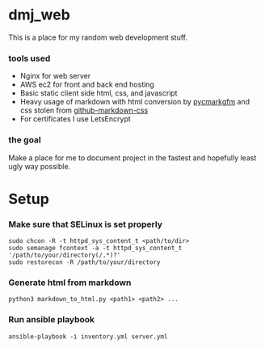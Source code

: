 # dmj_web 
This is a place for my random web development stuff.

### tools used
* Nginx for web server
* AWS ec2 for front and back end hosting
* Basic static client side html, css, and javascript
* Heavy usage of markdown with html conversion by [pycmarkgfm](https://github.com/Zopieux/pycmarkgfm) and css stolen from [github-markdown-css](https://github.com/sindresorhus/github-markdown-css?tab=readme-ov-file)
* For certificates I use LetsEncrypt

### the goal
Make a place for me to document project in the fastest and hopefully least ugly way possible.

# Setup

### Make sure that SELinux is set properly
```
sudo chcon -R -t httpd_sys_content_t <path/to/dir>
sudo semanage fcontext -a -t httpd_sys_content_t '/path/to/your/directory(/.*)?'
sudo restorecon -R /path/to/your/directory
```

### Generate html from markdown
```
python3 markdown_to_html.py <path1> <path2> ...
```

### Run ansible playbook
```
ansible-playbook -i inventory.yml server.yml
```